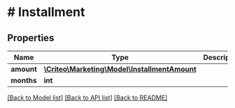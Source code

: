 # # Installment

## Properties

Name | Type | Description | Notes
------------ | ------------- | ------------- | -------------
**amount** | [**\Criteo\Marketing\Model\InstallmentAmount**](InstallmentAmount.md) |  | [optional] 
**months** | **int** |  | [optional] 

[[Back to Model list]](../../README.md#documentation-for-models) [[Back to API list]](../../README.md#documentation-for-api-endpoints) [[Back to README]](../../README.md)


